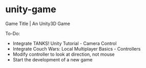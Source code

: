 # unity-game
Game Title | An Unity3D Game

To-Do:
- Integrate TANKS! Unity Tutorial - Camera Control
- Integrate Couch Wars: Local Multiplayer Basics - Controllers
- Modify controller to look at direction, not mouse
- Start the development of a new game
